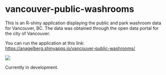 # vancouver-public-washrooms
This is an R-shiny application displaying the public and park washroom data for Vancouver, BC. The data was obtained through the open data portal for the city of Vancouver.  

You can run the application at this link: https://anagelberg.shinyapps.io/vancouver-public-washrooms/

<img src=”imgs/full-photo.png”>


Currently in development. 
